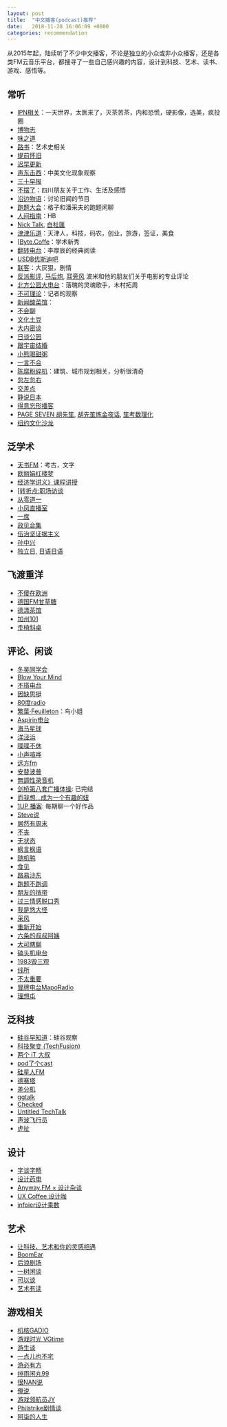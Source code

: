 ```yaml
---
layout: post
title:  "中文播客(podcast)推荐"
date:   2018-11-28 16:06:09 +0800
categories: recommendation
---
```


从2015年起，陆续听了不少中文播客，不论是独立的小众或非小众播客，还是各类FM云音乐平台，都搜寻了一些自己感兴趣的内容，设计到科技、艺术、读书、游戏、感悟等。
## 常听
- [IPN相关](https://ipn.li/)：一天世界，太医来了，灭茶苦茶，内和恐慌，硬影像，选美，疯投圈
- [博物志](https://bowuzhi.fm/)
- [味之道](https://wzd.fm/)
- [路书](http://lushu88.com/)：艺术史相关
- [提前怀旧](https://pretro.xyz)
- [迟早更新](http://rss.lizhi.fm/rss/1728291.xml)
- [声东击西](https://www.etw.fm/)：中美文化现象观察
- [三十早报](https://zaobao.fireside.fm/rss)
- [不摆了](https://bubaile.net/)：四川朋友关于工作、生活及感悟
- [沿边物语](https://www.yanbianwuyu.com/)：讨论旧闻的节目
- [跑题大会](https://getpodcast.xyz/data/ximalaya/14641355.xml)：格子和潘采夫的跑题闲聊
- [人间指南](https://renjianzhinan.fm/)：HB
- [Nick Talk](https://www.nicktalk.com/), [白社匯](https://www.nicktalk.com/baishehui?format=rss)
- [津津乐道](https://jinjinledao.org/)：天津人，科技，码农，创业，旅游，签证，美食
- [[Byte.Coffe](http://byte.coffee/)：学术新秀
- [翻转电台](http://rss.lizhi.fm/rss/1057263.xml)：李厚辰的经典阅读
- [USDB优斯迪吧](http://rss.lizhi.fm/rss/319265.xml)
- [联客](http://rss.lizhi.fm/rss/1040051.xml)：大灰狠，剧情
- [反派影评](http://www.ximalaya.com/album/4127591.xml), [马后炮](https://getpodcast.xyz/data/weixin/fanpaidy-mahoupao.xml), [耳旁风](https://getpodcast.xyz/data/weixin/fanpaidy-erbianfeng.xml) 波米和他的朋友们关于电影的专业评论
- [北方公园大电台](https://getpodcast.xyz/data/ximalaya/16670237.xml)：落魄的灵魂歌手，木村拓周
- [不可理论](https://bukelilun.fireside.fm)：记者的观察
- [新闻酸菜馆](http://wasai.org/feed.xml)：
- [不会聊](https://buhuiliao.fireside.fm/)
- [文化土豆](http://www.culturepotato.com/)
- [大内密谈](http://rss.lizhi.fm/rss/14275.xml)
- [日谈公园](http://www.ximalaya.com/album/5574153.xml)
- [跟宇宙结婚](http://rss.lizhi.fm/rss/1307862.xml)
- [小熊喝甜粥](https://getpodcast.xyz/data/163/2733001.xml)
- [一言不合](http://www.ximalaya.com/album/5971303.xml)
- [陈腐粉碎机](https://getpodcast.xyz/data/ximalaya/3733966.xml)：建筑、城市规划相关，分析很清奇
- [忽左忽右](http://www.ximalaya.com/album/12817863.xml)
- [交差点](https://jiaocha.io)
- [静说日本](http://www.ximalaya.com/album/3385980.xml)
- [得意忘形播客](http://rss.lizhi.fm/rss/1959617.xml)
- [PAGE SEVEN 胡先笙](http://www.ximalaya.com/album/343368.xml), [胡先笙炼金夜话](https://getpodcast.xyz/data/163/526577852.xml), [笙考数理化](http://podcast-beta.miao.li/xml/netease/341037051/rss.xml)
- [纽约文化沙龙](http://nyshalong.com/public/rss/itunes_podcast_rss_feed.xml)

## 泛学术
- [天书FM](http://tianshuguangbo.com/blog?format=RSS)：考古，文字
- [欧丽娟红楼梦](http://podcast-beta.miao.li/xml/lizhi/936538/rss.xml)
- [经济学讲义》课程讲授](https://rsshub.app/ximalaya/album/386120.rss)
- [[转折点:职场访谈](https://getpodcast.xyz/data/ximalaya/14481730.xml)
- [从零道一](http://feeds.feedburner.com/0says1)
- [小凤直播室](http://rss.kaolafm.com/MZ_RSS/rss/1100000046071/album.xml)
- [一席](http://rss.kaolafm.com/MZ_RSS/rss/1100000046138/album.xml)
- [政见合集](http://cnpolitics.github.io/radio/feed.xml)
- [伍治坚证据主义](http://www.ximalaya.com/album/9916638.xml)
- [孙中兴](http://podcast-beta.miao.li/xml/netease/349551665/rss.xml)
- [独立日](https://riyu.squarespace.com/independenceday), [日语日语](https://riyu.squarespace.com/hibi?format=rss)

## 飞渡重洋
- [不傻在欧洲](https://getpodcast.xyz/data/ximalaya/3501680.xml)
- [德国FM甘草糖](http://rss.lizhi.fm/rss/340976.xml)
- [德漂茶馆](http://rss.lizhi.fm/rss/3503970.xml)
- [加州101](http://rss.lizhi.fm/rss/894383.xml)
- [歪椅斜桌](http://rss.lizhi.fm/rss/1005684.xml)


## 评论、闲谈
- [冬吴同学会](http://podcast.forecho.com/ximalaya/8475135.rss)
- [Blow Your Mind](http://rss.lizhi.fm/rss/14774.xml)
- [不搭电台](http://rss.lizhi.fm/rss/13342.xml)
- [因缺思挺](http://rss.lizhi.fm/rss/1511974.xml)
- [80度radio](http://rss.lizhi.fm/rss/13899.xml)
- [繁葉·Feuilleton](http://www.ximalaya.com/album/11662130.xml)：鸟小姐
- [Aspirin电台](https://aspirinfm.fireside.fm)
- [海马星球](https://anchor.fm/s/47795d0/podcast/rss)
- [洋泾浜](https://www.yangjingbang.fm/blog?format=rss)
- [喋喋不休](http://rss.lizhi.fm/rss/29892.xml)
- [小声喧哗](http://feeds.soundcloud.com/users/soundcloud:users:409827606/sounds.rss)
- [远方fm](http://rss.lizhi.fm/rss/1628041.xml)
- [安替波普](https://antipop.fireside.fm)
- [無調性录音机](http://www.ximalaya.com/album/15357554.xml)
- [剑桥第八套广播体操](http://rss.lizhi.fm/rss/1483538.xml): 已完结
- [而我想…成为一个有趣的妞](https://getpodcast.xyz/data/163/428009.xml)
- [1UP 播客](https://1up.fireside.fm): 每期聊一个好作品
- [Steve说](https://getpodcast.xyz/data/ximalaya/3385682.xml)
- [居然有周末](https://feeds.buzzsprout.com/65566.rss)
- [不丧](https://rss.simplecast.com/podcasts/4335/rss)
- [无状态](http://nirokita.cn/episodes/feed.xml)
- [枫言枫语](https://www.ximalaya.com/album/18407168.xml)
- [随机鸭](https://randomduckpodcast.fireside.fm)
- [食见](http://www.ximalaya.com/album/16126437.xml)
- [路易沙东](http://rss.lizhi.fm/rss/303790.xml)
- [跑题不跑调](http://rss.lizhi.fm/rss/1495475.xml)
- [朋友的捎带](http://fromfriend.com/feed/podcast)
- [过三情感脱口秀](http://www.ximalaya.com/album/11903827.xml)
- [我是悠大怪](http://rss.lizhi.fm/rss/503547.xml)
- [采风](https://caifeng.fireside.fm)
- [重新开始](https://cxks.in/rss)
- [六条的叔叔阿姨](http://rss.lizhi.fm/rss/1705579.xml)
- [大可瞎聊](http://cdn.lizhi.fm/rss/1476797.xml)
- [磕头机电台](https://getpodcast.xyz/data/lizhi/40744808.xml)
- [1983毁三观](http://rss.lizhi.fm/rss/1290138.xml)
- [线所](http://rss.lizhi.fm/rss/1300471.xml)
- [不太重要](https://butaizhongyao.fireside.fm)
- [冒牌电台MapoRadio](http://rss.lizhi.fm/rss/1056014.xml)
- [理想屯](http://rss.lizhi.fm/rss/3647543.xml)

## 泛科技
- [硅谷早知道](http://www.ximalaya.com/album/14233547.xml)：硅谷观察
- [科技聚变 (TechFusion)](https://techfusionfm.com/podcast.xml)
- [两个 iT 大叔](http://podcast.lengqidong.com/podcast.xml)
- [pod了个cast](http://rss.lizhi.fm/rss/74078751.xml)
- [硅星人FM](https://gxr.fireside.fm/)
- [德赛塔](https://pinecast.com/feed/detasai)
- [差分机](http://www.spreaker.com/show/2665436/episodes/feed)
- [ggtalk](https://talk.swift.gg/static/rss.xml)
- [Checked](http://checked.fm/feed/podcast)
- [Untitled TechTalk](http://utt.one/feed.xml)
- [声波飞行员](http://rss.lizhi.fm/rss/1635236.xml)
- [虎扯](https://getpodcast.xyz/data/163/526864575.xml)

## 设计
- [字谈字畅](https://thetype.com/feed/typechat/)
- [设计药电](https://shejiyaodian.fireside.fm)
- [Anyway.FM × 设计杂谈](https://anyway.fm)
- [UX Coffee 设计咖](https://rss.simplecast.com/podcasts/1897/rss)
- [infoier设计乘数](http://rss.lizhi.fm/rss/3479708.xml)

## 艺术
- [让科技、艺术和你的灵感相遇](https://doko.com/podcasts/feed.xml)
- [BoomEar](https://www.boomear.fm)
- [后浪剧场](http://www.ximalaya.com/album/12154265.xml)
- [一树闲谈](http://www.arbretalk.com/rss)
- [可以谈](http://www.ximalaya.com/album/12994159.xml)
- [艺术有读](http://artispoison.com/rss)

## 游戏相关
- [机核GADIO](http://feed.tangsuanradio.com/gadio.xml)
- [游戏时光 VGtime](http://rss.lizhi.fm/rss/2017105.xml)
- [游生谈](http://rss.lizhi.fm/rss/359034.xml)
- [一点儿也不宅](http://rss.lizhi.fm/rss/2795142.xml)
- [游必有方](http://rss.lizhi.fm/rss/1044721.xml)
- [绯雨闲丸99](http://rss.lizhi.fm/rss/3820652.xml)
- [很NAN说](https://getpodcast.xyz/data/163/348974056.xml)
- [俺说](http://cdn102.lizhi.fm/rss/802378.xml/)
- [游戏领航员JY](http://rss.lizhi.fm/rss/1448168.xml)
- [Philstrike剧情谈](http://rss.lizhi.fm/rss/1384231.xml)
- [阿柒的人生](http://rss.lizhi.fm/rss/1815202.xml)
